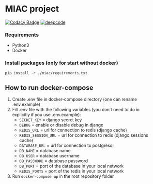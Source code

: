# MIAC project

[![Codacy Badge](https://api.codacy.com/project/badge/Grade/dbdae2f9a98d48af88f45a4c11991c55)](https://app.codacy.com/gh/KochankovID/MIAC?utm_source=github.com&utm_medium=referral&utm_content=KochankovID/MIAC&utm_campaign=Badge_Grade_Settings)
[![deepcode](https://www.deepcode.ai/api/gh/badge?key=eyJhbGciOiJIUzI1NiIsInR5cCI6IkpXVCJ9.eyJwbGF0Zm9ybTEiOiJnaCIsIm93bmVyMSI6IktvY2hhbmtvdklEIiwicmVwbzEiOiJNSUFDIiwiaW5jbHVkZUxpbnQiOmZhbHNlLCJhdXRob3JJZCI6MjkyMTMsImlhdCI6MTYyMzQ5MTE4NH0.xy5jziE9VhAexK_1yy1CTxfq01YGCvXoy9X2VzrS9U4)](https://www.deepcode.ai/app/gh/KochankovID/MIAC/_/dashboard?utm_content=gh%2FKochankovID%2FMIAC)

### Requirements

- Python3
- Docker

### Install packages (only for start without docker)

`pip install -r ./miac/requirements.txt`

## How to run docker-compose

1. Create .env file in docker-compose directory (one can rename .env.example)
2. Fill .env file with the following variables (you don't need to do in
   explicitly if you use .env.example):
   - `SECRET_KEY` = django secret key
   - `DEBUG` = enable or disable debug in django
   - `REDIS_URL` = url for connection to redis (django cache)
   - `REDIS_SESSION_URL` = url for connection to redis (django sessions cache)
   - `DATABASE_URL` = url for connection to postgresql
   - `DB_NAME` = database name
   - `DB_USER` = database username
   - `DB_PASSWORD` = database password
   - `DB_PORT` = port of the database in your local network
   - `REDIS_PORTS` = port of the redis in your local network
3. Run `docker-compose up` in the root repository folder
